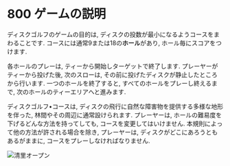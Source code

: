 # 800 ゲームの説明

ディスクゴルフのゲームの目的は,
ディスクの投数が最小になるようコースをまわることです.
コースには通常9または18の**ホール**があり,
ホール毎にスコアをつけます.

各ホールのプレーは,
ティーから開始しターゲットで終了します.
プレーヤーがティーから投げた後,
次のスローは,
その前に投げたディスクが静止したところから行います.
一つのホールを終了すると,
すべてのホールをプレーし終えるまで,
次のホールのティーエリアへと進みます.

ディスクゴルフ•コースは,
ディスクの飛行に自然な障害物を提供する多様な地形を伴った,
林間やその周辺に通常設けられます.
プレーヤーは,
ホールの難易度を下げるどんな方法を持ってしても,
コースを変更してはいけません.
本規則によって他の方法が許される場合を除き,
プレーヤーは,
ディスクがどこにあろうともあるがままに,
コースをプレーしなければなりません.

![清里オープン](../../assets/img/kiyosato.jpg)
